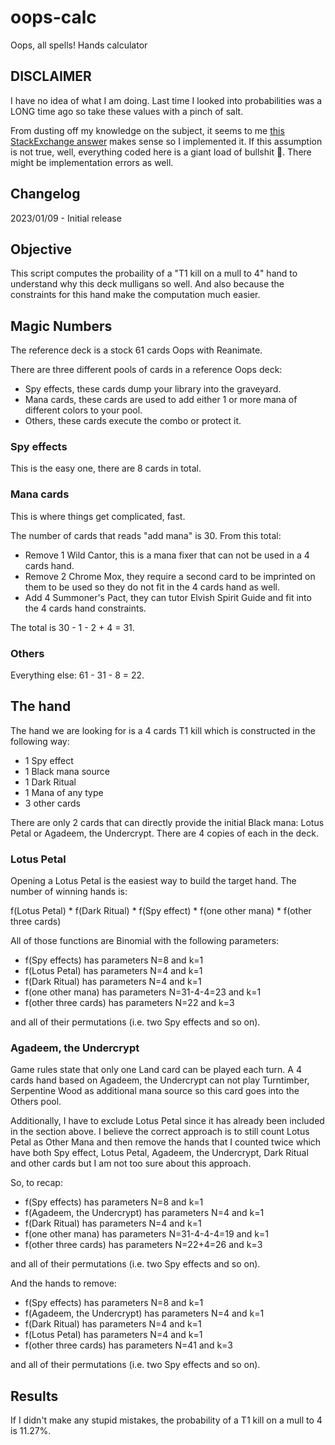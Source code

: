 # oops-calc
Oops, all spells! Hands calculator

## DISCLAIMER
I have no idea of what I am doing. Last time I looked into probabilities was a LONG time ago so take these values with a pinch of salt.

From dusting off my knowledge on the subject, it seems to me [this StackExchange answer](https://boardgames.stackexchange.com/questions/23212/whats-the-probability-of-having-a-combo-on-the-first-turn-in-mtg) makes sense so I implemented it. If this assumption is not true, well, everything coded here is a giant load of bullshit 🙂. There might be implementation errors as well.

## Changelog
2023/01/09 - Initial release

## Objective
This script computes the probaility of a "T1 kill on a mull to 4" hand to understand why this deck mulligans so well. And also because the constraints for this hand make the computation much easier.

## Magic Numbers
The reference deck is a stock 61 cards Oops with Reanimate.

There are three different pools of cards in a reference Oops deck:
 - Spy effects, these cards dump your library into the graveyard.
 - Mana cards, these cards are used to add either 1 or more mana of different colors to your pool.
 - Others, these cards execute the combo or protect it.

### Spy effects
This is the easy one, there are 8 cards in total.

### Mana cards
This is where things get complicated, fast.

The number of cards that reads "add mana" is 30. From this total:
 - Remove 1 Wild Cantor, this is a mana fixer that can not be used in a 4 cards hand.
 - Remove 2 Chrome Mox, they require a second card to be imprinted on them to be used so they do not fit in the 4 cards hand as well.
 - Add 4 Summoner's Pact, they can tutor Elvish Spirit Guide and fit into the 4 cards hand constraints.

The total is 30 - 1 - 2 + 4 = 31.

### Others
Everything else: 61 - 31 - 8 = 22.

## The hand
The hand we are looking for is a 4 cards T1 kill which is constructed in the following way:
 - 1 Spy effect
 - 1 Black mana source
 - 1 Dark Ritual
 - 1 Mana of any type
 - 3 other cards

There are only 2 cards that can directly provide the initial Black mana: Lotus Petal or Agadeem, the Undercrypt. There are 4 copies of each in the deck.

### Lotus Petal
Opening a Lotus Petal is the easiest way to build the target hand. The number of winning hands is:

f(Lotus Petal) * f(Dark Ritual) * f(Spy effect) * f(one other mana) * f(other three cards)

All of those functions are Binomial with the following parameters:
 - f(Spy effects) has parameters N=8 and k=1
 - f(Lotus Petal) has parameters N=4 and k=1
 - f(Dark Ritual) has parameters N=4 and k=1
 - f(one other mana) has parameters N=31-4-4=23 and k=1
 - f(other three cards) has parameters N=22 and k=3

and all of their permutations (i.e. two Spy effects and so on).

### Agadeem, the Undercrypt
Game rules state that only one Land card can be played each turn. A 4 cards hand based on Agadeem, the Undercrypt can not play Turntimber, Serpentine Wood as additional mana source so this card goes into the Others pool.

Additionally, I have to exclude Lotus Petal since it has already been included in the section above. I believe the correct approach is to still count Lotus Petal as Other Mana and then remove the hands that I counted twice which have both Spy effect, Lotus Petal, Agadeem, the Undercrypt, Dark Ritual and other cards but I am not too sure about this approach.

So, to recap:
 - f(Spy effects) has parameters N=8 and k=1
 - f(Agadeem, the Undercrypt) has parameters N=4 and k=1
 - f(Dark Ritual) has parameters N=4 and k=1
 - f(one other mana) has parameters N=31-4-4-4=19 and k=1
 - f(other three cards) has parameters N=22+4=26 and k=3

and all of their permutations (i.e. two Spy effects and so on).

And the hands to remove:
 - f(Spy effects) has parameters N=8 and k=1
 - f(Agadeem, the Undercrypt) has parameters N=4 and k=1
 - f(Dark Ritual) has parameters N=4 and k=1
 - f(Lotus Petal) has parameters N=4 and k=1
 - f(other three cards) has parameters N=41 and k=3

and all of their permutations (i.e. two Spy effects and so on).

## Results
If I didn't make any stupid mistakes, the probability of a T1 kill on a mull to 4 is 11.27%.

